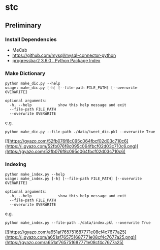 # stc

## Preliminary

### Install Dependencies

* MeCab
* https://github.com/mysql/mysql-connector-python
* [progressbar2 3.6.0 : Python Package Index](https://pypi.python.org/pypi/progressbar2)


### Make Dictionary

```
python make_dic.py --help
usage: make_dic.py [-h] [--file-path FILE_PATH] [--overwrite OVERWRITE]

optional arguments:
  -h, --help            show this help message and exit
  --file-path FILE_PATH
  --overwrite OVERWRITE
```

e.g.

```
python make_dic.py --file-path ./data/tweet_dic.pkl --overwrite True
```

[![https://gyazo.com/52fb076f8c095c064fbcf02d03c710c6](https://i.gyazo.com/52fb076f8c095c064fbcf02d03c710c6.png)](https://gyazo.com/52fb076f8c095c064fbcf02d03c710c6)


### Indexing

```
python make_index.py --help
usage: make_index.py [-h] [--file-path FILE_PATH] [--overwrite OVERWRITE]

optional arguments:
  -h, --help            show this help message and exit
  --file-path FILE_PATH
  --overwrite OVERWRITE
```

e.g.

```
python make_index.py --file-path ./data/index.pkl --overwrite True
```

[![https://gyazo.com/a651af765751687771e08cf4c7677a25](https://i.gyazo.com/a651af765751687771e08cf4c7677a25.png)](https://gyazo.com/a651af765751687771e08cf4c7677a25)
